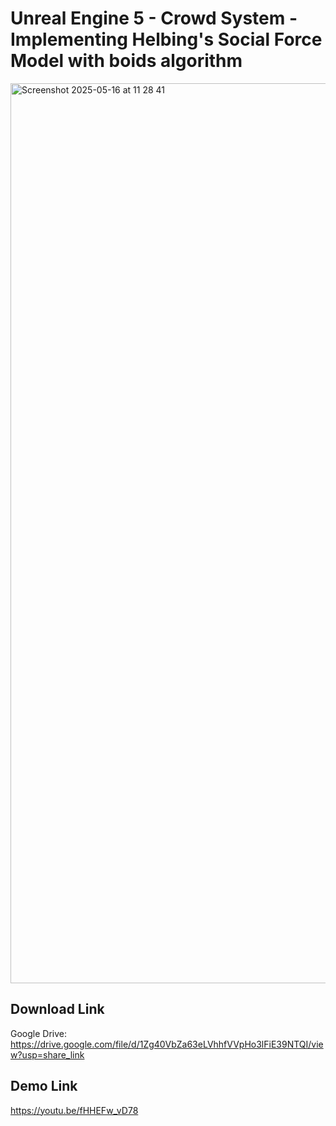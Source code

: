 # Unreal Engine 5 - Crowd System - Implementing Helbing's Social Force Model with boids algorithm
<img width="1440" alt="Screenshot 2025-05-16 at 11 28 41" src="https://github.com/user-attachments/assets/41951765-d1e5-4eee-ab1e-ec7cf9219160" />


## Download Link
Google Drive: https://drive.google.com/file/d/1Zg40VbZa63eLVhhfVVpHo3lFiE39NTQI/view?usp=share_link

## Demo Link
https://youtu.be/fHHEFw_vD78
